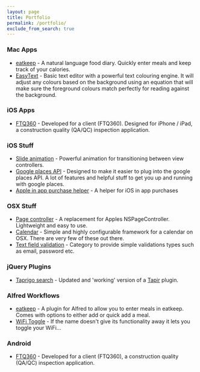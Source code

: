 ```yaml
---
layout: page
title: Portfolio
permalink: /portfolio/
exclude_from_search: true
---
```


### Mac Apps

- [eatkeep](https://itunes.apple.com/au/app/eatkeep/id905820483?mt=12) - A natural language food diary. Quickly enter meals and keep track of your calories.
- [EasyText](https://itunes.apple.com/us/app/easytext/id740019281?ls=1&mt=12) - Basic text editor with a powerful text colouring engine. It will adjust any colours based on the background using an equation that will make sure the foreground colours match perfectly for reading against the background.

### iOS Apps

- [FTQ360](https://itunes.apple.com/au/app/ftq360-inspection-system/id524894778?mt=8) - Developed for a client (FTQ360). Designed for iPhone / iPad, a construction quality (QA/QC) inspection application.

### iOS Stuff

- [Slide animation](https://github.com/shaydesdsgn/SDFTransitionAnimatorSlide) - Powerful animation for transitioning between view controllers.
- [Google places API](https://github.com/shaydesdsgn/SDFPlaces) - Designed to make it easier to plug into the google places API. A lot of features and helpful stuff to get you up and running with google places.
- [Apple in app purchase helper](https://github.com/shaydesdsgn/SDFIAPHelper) - A helper for iOS in app purchases

### OSX Stuff

- [Page controller](https://github.com/shaydesdsgn/SDFPages) - A replacement for Apples NSPageController. Lightweight and easy to use.
- [Calendar](https://github.com/shaydesdsgn/SDFCalendarOSX) - Simple and highly configurable framework for a calendar on OSX. There are very few of these out there.
- [Text field validation](https://github.com/shaydesdsgn/SDF-NSTextField-Validation) - Category to provide simple validations types such as email, password etc.

### jQuery Plugins

- [Taprigo search](https://github.com/shaydesdsgn/jquery.sd.tapirgo) - Updated and 'working' version of a [Tapir](http://tapirgo.com/) plugin.

### Alfred Workflows

- [eatkeep](https://github.com/eatkeep/eatkeep-alfred) - A plugin for Alfred to allow you to enter meals in eatkeep. Comes with options to either add or quick add a meal.
- [WiFi Toggle](https://github.com/trentmilton/alfred-wifi-toggle) - If the name doesn't give its functionality away it lets you toggle your WiFi...

### Android

- [FTQ360](https://play.google.com/store/apps/details?id=net.ftq360.ftq360app) - Developed for a client (FTQ360), a construction quality (QA/QC) inspection application.